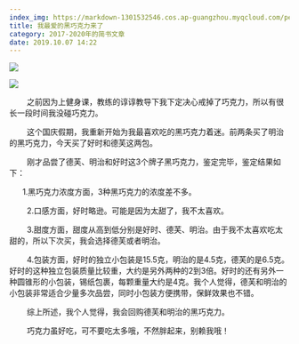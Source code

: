```yaml
---
index_img: https://markdown-1301532546.cos.ap-guangzhou.myqcloud.com/peipei_blog/20210921150353.jpeg
title: 我最爱的黑巧克力来了
category: 2017-2020年的简书文章
date: 2019.10.07 14:22
---
```


![](https://markdown-1301532546.cos.ap-guangzhou.myqcloud.com/peipei_blog/20210921150353.jpeg)  



![](https://markdown-1301532546.cos.ap-guangzhou.myqcloud.com/peipei_blog/20210921150355.jpeg)  



        之前因为上健身课，教练的谆谆教导下我下定决心戒掉了巧克力，所以有很长一段时间我没碰巧克力。

        这个国庆假期，我重新开始为我最喜欢吃的黑巧克力着迷。前两条买了明治的黑巧克力，今天买了好时和德芙这两包。

        刚才品尝了德芙、明治和好时这3个牌子黑巧克力，鉴定完毕，鉴定结果如下：

        1.黑巧克力浓度方面，3种黑巧克力的浓度差不多。

        2.口感方面，好时略逊。可能是因为太甜了，我不太喜欢。

        3.甜度方面，甜度从高到低分别是好时、德芙、明治。由于我不太喜欢吃太甜的，所以下次买，我会选择德芙或者明治。

        4.包装方面，好时的独立小包装是15.5克，明治的是4.5克，德芙的是6.5克。好时的这种独立包装质量比较重，大约是另外两种的2到3倍。好时的还有另外一种圆锥形的小包装，锡纸包裹，每颗重量大约是4克。我个人觉得，德芙和明治的小包装非常适合少量多次品尝，同时小包装方便携带，保鲜效果也不错。  

        综上所述，我个人觉得，我会回购德芙和明治的黑巧克力。

        巧克力虽好吃，可不要吃太多哦，不然胖起来，别赖我哦！